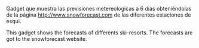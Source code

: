 Gadget que muestra las previsiones metereologicas a 6 días obteniéndolas de la página http://www.snowforecast.com de las diferentes estaciones de esqui.

This gadget shows the forecasts of differents ski-resorts. The forecasts are got to the snowforecast website.